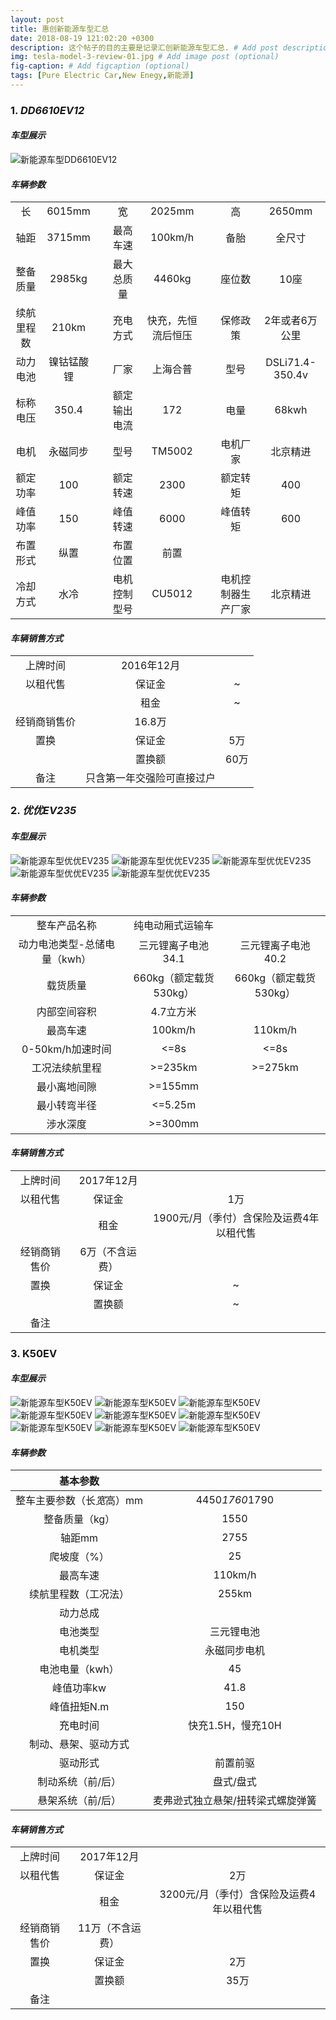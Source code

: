 ```yaml
---
layout: post
title: 惠创新能源车型汇总
date: 2018-08-19 121:02:20 +0300
description: 这个帖子的目的主要是记录汇创新能源车型汇总. # Add post description (optional)
img: tesla-model-3-review-01.jpg # Add image post (optional)
fig-caption: # Add figcaption (optional)
tags: [Pure Electric Car,New Enegy,新能源]
---
```

### 1. _DD6610EV12_
#### _车型展示_

![新能源车型DD6610EV12]({{site.baseurl}}/assets/img/image_not_available.jpg)

#### _车辆参数_

|          |      | |           |           |  |                |       |
|:----------:|:----------:|-|:------------:|:------------------:|-|:------------------:|:---------------:|
|     长     |   6015mm   | |      宽      |       2025mm       | |         高         |      2650mm     |
|    轴距    |   3715mm   | |     最高车速     |     100km/h       | |      备胎     |     全尺寸     |
|  整备质量  |   2985kg   | | 最大总质量  |       4460kg       | |       座位数       |       10座      |
| 续航里程数 |    210km   | |  充电方式   | 快充，先恒流后恒压 | |            保修政策        |       2年或者6万公里          |
|  动力电池  | 镍钴锰酸锂 | |    厂家     |      上海合普      | |        型号        | DSLi71.4-350.4v |
|  标称电压  |    350.4   | |额定输出电流 |         172        | |        电量        |      68kwh      |
|    电机    |  永磁同步  | |    型号     |       TM5002       | |      电机厂家      |     北京精进    |
|  额定功率  |     100    | |  额定转速   |        2300        | |      额定转矩      |       400       |
|  峰值功率  |     150    | |  峰值转速   |        6000        | |      峰值转矩      |       600       |
|  布置形式  |    纵置    | |  布置位置   |        前置        | |                    |                 |
|  冷却方式  |    水冷    | |电机控制型号 |       CU5012       | | 电机控制器生产厂家 |     北京精进    |

#### _车辆销售方式_

|          	|                 	|     	|
|:------------:	|:--------------------------:	|:--------:	|
|   上牌时间   	|         2016年12月         	|          	|
|   以租代售   	|           保证金           	|     ~    	|
|              	|            租金            	|     ~    	|
| 经销商销售价 	|           16.8万           	|  	|
|     置换     	|           保证金           	|    5万   	|
|              	|           置换额           	|   60万   	|
|     备注     	| 只含第一年交强险可直接过户 	|          	|

### 2. _优优EV235_
#### _车型展示_

![新能源车型优优EV235]({{site.baseurl}}/assets/img/优优EV235-正面.jpg)
![新能源车型优优EV235]({{site.baseurl}}/assets/img/优优EV235-侧面.jpg)
![新能源车型优优EV235]({{site.baseurl}}/assets/img/优优EV235-后观.jpg)
![新能源车型优优EV235]({{site.baseurl}}/assets/img/优优EV235-外观.jpg)
![新能源车型优优EV235]({{site.baseurl}}/assets/img/优优EV235-内观.jpg)

#### _车辆参数_

|          |      | |
|:----------:|:----------:|:-:|
|     整车产品名称     |   纯电动厢式运输车   | |
|    动力电池类型-总储电量（kwh）    |   三元锂离子电池34.1   |三元锂离子电池40.2 |
|  载货质量  |   660kg（额定载货530kg）   | 660kg（额定载货530kg） |
| 内部空间容积  |    4.7立方米   | | 
|  最高车速  | 100km/h |110km/h |
|  0-50km/h加速时间  |    <=8s   | <=8s|
|    工况法续航里程    |  >=235km  | >=275km |
|  最小离地间隙  |     >=155mm    | |
|  最小转弯半径  |     <=5.25m    | |
|  涉水深度  |    >=300mm    | |

#### _车辆销售方式_

|          	|                 	|     	|
|:------------:	|:--------------------------:	|:--------:	|
|   上牌时间   	|         2017年12月         	|          	|
|   以租代售   	|           保证金           	|     1万    	|
|              	|            租金            	|     1900元/月（季付）含保险及运费4年以租代售    	|
| 经销商销售价 	|           6万（不含运费）           	|  	|
|     置换     	|           保证金           	|    ~   	|
|              	|           置换额           	|   ~   	|
|     备注     	|   	|          	|


### 3. **K50EV**
#### _车型展示_

![新能源车型K50EV]({{site.baseurl}}/assets/img/K50EV-front.jpg)
![新能源车型K50EV]({{site.baseurl}}/assets/img/K50EV-back.jpg)
![新能源车型K50EV]({{site.baseurl}}/assets/img/K50EV-inner-01.jpg)
![新能源车型K50EV]({{site.baseurl}}/assets/img/K50EV-inner-02.jpg)
![新能源车型K50EV]({{site.baseurl}}/assets/img/K50EV-inner-03.jpg)
![新能源车型K50EV]({{site.baseurl}}/assets/img/K50EV-inner-04.jpg)
![新能源车型K50EV]({{site.baseurl}}/assets/img/K50EV-inner-05.jpg)
![新能源车型K50EV]({{site.baseurl}}/assets/img/K50EV-inner-06.jpg)
![新能源车型K50EV]({{site.baseurl}}/assets/img/K50EV-engine.jpg)

#### _车辆参数_

|          基本参数          	|                                   	|
|:--------------------------:	|:---------------------------------:	|
| 整车主要参数（长*宽*高）mm 	|           4450*1760*1790          	|
|       整备质量（kg）       	|                1550               	|
|           轴距mm           	|                2755               	|
|         爬坡度（%）        	|                 25                	|
|          最高车速          	|              110km/h              	|
|    续航里程数（工况法）    	|               255km               	|
|          动力总成          	|                                   	|
| 电池类型                   	| 三元锂电池                        	|
| 电机类型                   	| 永磁同步电机                      	|
| 电池电量（kwh）            	| 45                                	|
| 峰值功率kw                 	| 41.8                              	|
| 峰值扭矩N.m                	| 150                               	|
| 充电时间                   	| 快充1.5H，慢充10H                 	|
| 制动、悬架、驱动方式       	|                                   	|
| 驱动形式                   	| 前置前驱                          	|
| 制动系统（前/后）          	| 盘式/盘式                         	|
| 悬架系统（前/后）          	| 麦弗逊式独立悬架/扭转梁式螺旋弹簧 	|

#### _车辆销售方式_

|          	|                 	|     	|
|:------------:	|:--------------------------:	|:--------:	|
|   上牌时间   	|         2017年12月         	|          	|
|   以租代售   	|           保证金           	|     2万    	|
|              	|            租金            	|     3200元/月（季付）含保险及运费4年以租代售    	|
| 经销商销售价 	|           11万（不含运费）           	|  	|
|     置换     	|           保证金           	|    2万   	|
|              	|           置换额           	|   35万   	|
|     备注     	|   	|          	|

